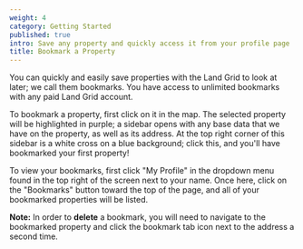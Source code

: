 ```yaml
---
weight: 4
category: Getting Started
published: true
intro: Save any property and quickly access it from your profile page
title: Bookmark a Property
---
```


You can quickly and easily save properties with the Land Grid to look at later; we call them bookmarks. You have access to unlimited bookmarks with any paid Land Grid account.

To bookmark a property, first click on it in the map. The selected property will be highlighted in purple; a sidebar opens with any base data that we have on the property, as well as its address. At the top right corner of this sidebar is a white cross on a blue background; click this, and you'll have bookmarked your first property!

To view your bookmarks, first click "My Profile" in the dropdown menu found in the top right of the screen next to your name. Once here, click on the "Bookmarks" button toward the top of the page, and all of your bookmarked properties will be listed.

**Note:** In order to **delete** a bookmark, you will need to navigate to the bookmarked property and click the bookmark tab icon next to the address a second time.
